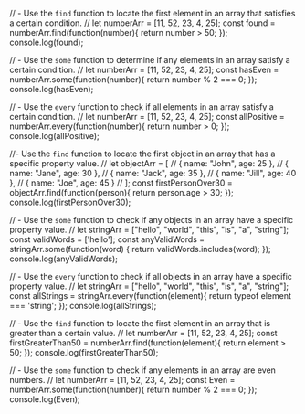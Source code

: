 // - Use the `find` function to locate the first element in an array that satisfies a certain condition.
// let numberArr = [11, 52, 23, 4, 25];
const found = numberArr.find(function(number){
  return number > 50;
});
console.log(found);

// - Use the `some` function to determine if any elements in an array satisfy a certain condition.
// let numberArr = [11, 52, 23, 4, 25];
const hasEven = numberArr.some(function(number){
  return number % 2 === 0;
});
console.log(hasEven);

// - Use the `every` function to check if all elements in an array satisfy a certain condition.
// let numberArr = [11, 52, 23, 4, 25];
const allPositive = numberArr.every(function(number){
  return number > 0;
});
console.log(allPositive);

//- Use the `find` function to locate the first object in an array that has a specific property value.
// let objectArr = [
//   { name: "John", age: 25 },
//   { name: "Jane", age: 30 },
//   { name: "Jack", age: 35 },
//   { name: "Jill", age: 40 },
//   { name: "Joe", age: 45 }
// ];
const firstPersonOver30 = objectArr.find(function(person){
  return person.age > 30;
});
console.log(firstPersonOver30);

// - Use the `some` function to check if any objects in an array have a specific property value.
// let stringArr = ["hello", "world", "this", "is", "a", "string"];
const validWords = ['hello'];
const anyValidWords = stringArr.some(function(word) {
  return validWords.includes(word);
});
console.log(anyValidWords);

// - Use the `every` function to check if all objects in an array have a specific property value.
// let stringArr = ["hello", "world", "this", "is", "a", "string"];
const allStrings = stringArr.every(function(element){
  return typeof element === 'string';
});
console.log(allStrings);

// - Use the `find` function to locate the first element in an array that is greater than a certain value.
// let numberArr = [11, 52, 23, 4, 25];
const firstGreaterThan50 = numberArr.find(function(element){
  return element > 50;
});
console.log(firstGreaterThan50);

// - Use the `some` function to check if any elements in an array are even numbers.
// let numberArr = [11, 52, 23, 4, 25];
const Even = numberArr.some(function(number){
  return number % 2 === 0;
});
console.log(Even);
